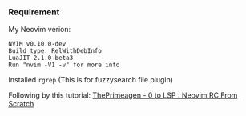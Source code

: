 ### Requirement

My Neovim verion:
```
NVIM v0.10.0-dev                                                                                                                                                                       
Build type: RelWithDebInfo                                                                                                                                                             
LuaJIT 2.1.0-beta3                                                                                                                                                                     
Run "nvim -V1 -v" for more info
```

Installed `rgrep` (This is for fuzzysearch file plugin)  

Following by this tutorial: [ThePrimeagen - 0 to LSP : Neovim RC From Scratch](https://www.youtube.com/watch?v=w7i4amO_zaE&t=278s)

